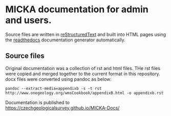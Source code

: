 # MICKA documentation for admin and users.

Source files are written in [reStructuredText](http://docutils.sourceforge.net/rst.html) and built into HTML pages using the [readthedocs](http://www.readthedocs.org) documentation generator automatically.

## Source files
Original documentation was a collection of rst and html files. THe rst files were copied and merged together to the current format in this repository. docx files were converted using pandoc as below:

```
pandoc --extract-media=appendixb -s -t rst http://www.onegeology.org/wmsCookbook/appendixB.html -o appendixb.rst
```

Documentation is published to https://czechgeologicalsurvey.github.io/MICKA-Docs/
